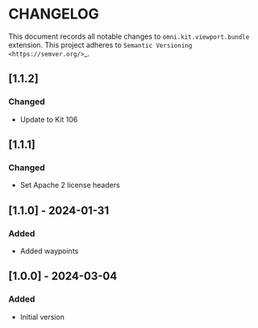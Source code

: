 # CHANGELOG

This document records all notable changes to ``omni.kit.viewport.bundle`` extension.
This project adheres to `Semantic Versioning <https://semver.org/>`_.

## [1.1.2]
### Changed
- Update to Kit 106

## [1.1.1]
### Changed
- Set Apache 2 license headers

## [1.1.0] - 2024-01-31
### Added
- Added waypoints

## [1.0.0] - 2024-03-04
### Added
- Initial version
